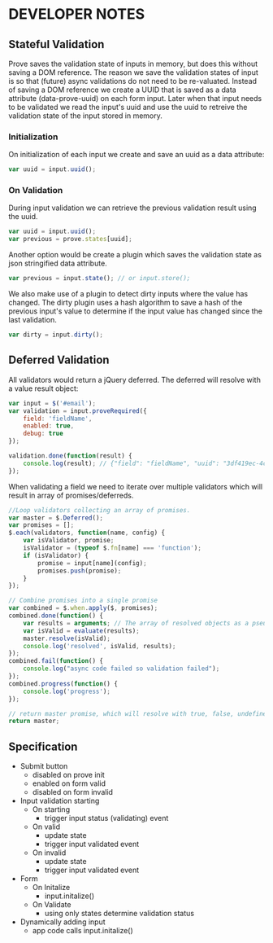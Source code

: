 # DEVELOPER NOTES

## Stateful Validation

Prove saves the validation state of inputs in memory, but does this without saving a DOM reference. The reason we save the validation states of input is so that (future) async validations do not need to be re-valuated. Instead of saving a DOM reference we create a UUID that is saved as a data attribute (data-prove-uuid) on each form input. Later when that input needs to be validated we read the input's uuid and use the uuid to retreive the validation state of the input stored in memory.

### Initialization

On initialization of each input we create and save an uuid as a data attribute:
```javascript
var uuid = input.uuid();
```
### On Validation

During input validation we can retrieve the previous validation result using the uuid.

```javascript
var uuid = input.uuid();
var previous = prove.states[uuid];
```
Another option would be create a plugin which saves the validation state as json stringified data attribute.
```javascript
var previous = input.state(); // or input.store();
```

We also make use of a plugin to detect dirty inputs where the value has changed. The dirty plugin uses a hash algorithm to save a hash of the previous input's value to determine if the input value has changed since the last validation.
```javascript
var dirty = input.dirty();
```
## Deferred Validation

All validators would return a jQuery deferred. The deferred will resolve with a value result object:
```javascript
var input = $('#email');
var validation = input.proveRequired({
	field: 'fieldName',
	enabled: true,
	debug: true
});

validation.done(function(result) {
	console.log(result); // {"field": "fieldName", "uuid": "3df419ec-4c6b-4ba7-9b9f-68df0673714e", "valid": true}
});

```

When validating a field we need to iterate over multiple validators which will result in array of promises/deferreds.

```javascript
//Loop validators collecting an array of promises.
var master = $.Deferred();
var promises = [];
$.each(validators, function(name, config) {
	var isValidator, promise;
	isValidator = (typeof $.fn[name] === 'function');
	if (isValidator) {
		promise = input[name](config);
		promises.push(promise);
	}
});

// Combine promises into a single promise
var combined = $.when.apply($, promises);
combined.done(function() {
	var results = arguments; // The array of resolved objects as a pseudo-array
	var isValid = evaluate(results);
	master.resolve(isValid);
	console.log('resolved', isValid, results);
});
combined.fail(function() {
	console.log("async code failed so validation failed");
});
combined.progress(function() {
	console.log('progress');
});

// return master promise, which will resolve with true, false, undefined
return master;
```

## Specification
- Submit button
	- disabled on prove init
	- enabled on form valid
	- disabled on form invalid
- Input validation starting
	- On starting
		- trigger input status (validating) event
	- On valid
		- update state
		- trigger input validated event
	- On invalid
		- update state
		- trigger input validated event
- Form
	- On Initalize
		- input.initalize()
	- On Validate
		- using only states determine validation status
- Dynamically adding input
	- app code calls input.initalize()

